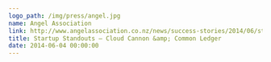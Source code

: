 ```yaml
---
logo_path: /img/press/angel.jpg
name: Angel Association
link: http://www.angelassociation.co.nz/news/success-stories/2014/06/startup-standouts-cloud-cannon-common-ledger-stand
title: Startup Standouts – Cloud Cannon &amp; Common Ledger
date: 2014-06-04 00:00:00
---
```

